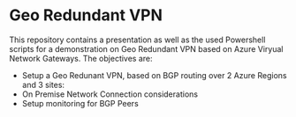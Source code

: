 # Geo Redundant VPN

This repository contains a presentation as well as the used Powershell scripts for a demonstration on Geo Redundant VPN based on Azure Viryual Network Gateways. The objectives are:
- Setup a Geo Redunant VPN, based on BGP routing over 2 Azure Regions and 3 sites:
- On Premise Network Connection considerations
- Setup monitoring for BGP Peers

